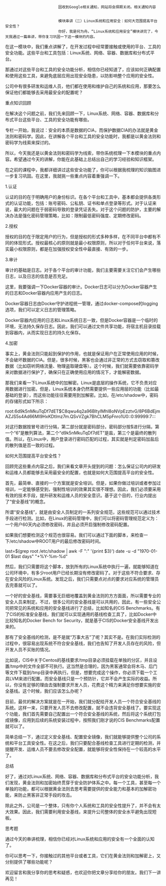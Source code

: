 
                            
                            因收到Google相关通知，网站将会择期关闭。相关通知内容
                            
                            
                            模块串讲（二）Linux系统和应用安全：如何大范围提高平台安全性？
                            你好，我是何为舟。“Linux系统和应用安全”模块讲完了，今天我通过一篇串讲，带你复习巩固一下这一模块的内容。

在这一模块中，我们重点讲解了，在开发过程中经常要接触或使用的平台、工具的安全功能。这些平台和工具包括：Linux系统、网络、容器、数据库和分布式平台。

那通过对这些平台和工具的安全功能分析，相信你已经知道了，应该如何正确配置和使用这些工具，来避免底层应用出现安全隐患，以防影响整个应用的安全性。

公司中有很多研发和运维人员，他们都在使用和维护自己的系统和应用，那要怎么保证他们都能够去采用最安全的配置呢？

重点知识回顾

在解决这个问题之前，我们先来回顾一下，Linux系统、网络、容器、数据库和分布式平台这些平台、工具的安全功能有哪些。

专栏一开始，我说过：安全的本质是数据的CIA，而保护数据CIA的办法就是黄金法则和密码学。因此，在讲解各个平台和工具的安全功能时，我都是以黄金法则和密码学为线索来探讨的。

所以，今天我还是以黄金法则和密码学为线索，带你系统梳理一下本模块的重点内容。希望通过今天的讲解，你能在此基础上总结出自己的学习经验和知识框架。

在之前的课程中，我都详细讲过这些安全功能了，你可以根据我梳理的知识脑图进一步复习巩固。在这里，我就挑一些重点内容着重强调一下。



1.认证

认证的目的在于明确用户的身份标识。在各个平台和工具中，基本都会提供各类形式的认证功能，包括：账号密码、公私钥、证书和单点登录等形式。对于认证来说，最大的问题在于弱密码导致的登录凭证丢失。对于这个问题的防护，主要的解决办法是强化密码管理策略，比如：限制最低密码强度、定期修改密码。

2.授权

授权的目的在于限定用户的行为，但是授权的形式多种多样，在不同平台中都有不同的体现形式。授权最核心的原则就是最小权限原则，所以对于任何平台来说，落实最小权限原则，都是在加强授权安全性中最直接、有效的一步。

3.审计

审计的基础是日志。对于各个平台的审计功能，我们主要需要关注它们会产生哪些日志，以及日志的信息是否充足。

这里，我要强调一下Docker容器的审计。Docker日志可以分为Docker容器产生的日志和Docker容器内应用产生的日志。

Docker容器日志由Docker守护进程统一管理，通过docker-compose的logging选项，我们可以定义日志的管理策略。

Docker容器内应用的日志和Linux系统日志一致，但是Docker容器是一个临时的环境，无法持久保存日志。因此，我们可以通过文件共享功能，将宿主机目录挂载到容器内，从而实现日志的持久化保存。

4.加密

事实上，黄金法则只能起到保护的作用，也就是保证用户在正常使用应用的时候，不会破坏数据的CIA。但是，很多时候，黑客也会通过非正常的方式去窃取和篡改数据（比如窃听网络流量、物理盗取硬盘等）。这个时候，我们就需要依靠密码学来对数据进行保护了，确保只在正确使用应用的情况下，才能解密数据。

那我们来看一下Linux系统中的加解密。Linux是底层的操作系统，它不负责对应用数据进行加密。但是，Linux系统本身仍然需要提供一些应用层的功能（比如最基础的登录），而这些功能往往需要用到加解密。比如，在/etc/shadow中，密码的存储形式如下所示：

root:$6$d9k5nMkuTqDf7dET$C8qwu4q2a96BItyIMhI8oNVpEzztvG/8P6BdEjmAZJS5s4Ad66MI9HxKDtImz7m.QSvVZgk7BhCLM5pFnro1U0::0:99999:7:::


对这行数据按冒号进行分隔，第二部分就是密码部分。密码部分按$进行分隔，第一个“6”是散列算法，第二个“d9k5nMkuTqDf7dET”是盐，第三个是最终的散列值。所以，在Linux中，用户登录进行密码匹配的过程，其实就是判定密码加盐后的散列值是否一致的过程。

如何大范围提高平台安全性？

回顾完这些重点内容之后，我们来看文章开头提到的问题：怎么保证公司内的研发和运维人员都能够去采用最安全的配置，也就是如何大范围提高平台的安全性。

首先，最简单、直接的一个方案就是安全培训。但是，如果你做过培训或者参加过培训，一定能够感受到，强制性培训的效果其实很不理想。因此，我们必须要采用有效的技术手段，提升研发和运维人员的安全意识。基于这个目的，行业内提出了“安全基线”的概念。

所谓“安全基线”，就是由安全人员制定的一系列安全规范，这些规范可以通过技术手段进行检测。比如，在Linux的密码管理中，我们可以将密码管理规范定义为：一个用户60天内必须修改密码，并且必须开启强制修改密码配置。

如果我们想要检测这个规范也很容易。我们可以通过下面的脚本，来检查一下/etc/shadow中ROOT用户的最后修改密码时间。

last=$(grep root /etc/shadow | awk -F ":" '{print $3}')
date -u -d "1970-01-01 $last days" "+%Y-%m-%d"


然后，我们只需要将这个脚本，放到所有的Linux系统中执行一遍，就能够知道在公司环境中，有多少root用户已经长期没有修改密码了。对于这些不符合要求、存在安全风险的Linux系统。发现之后，我们只需要点对点的要求对应系统的管理员去完善就可以了。

一个好的安全基线，需要事无巨细地覆盖到黄金法则的方方面面，所以需要专业的安全人员来制定。不过，很多公司的安全基线是可以共用的，因此，有一些安全公司把常见的系统和应用的安全基线进行了总结，比如知名的CIS Benchmarks。有了CIS的标准安全基线，我们就可以实现通用的基线检查工具了，比如Docker中比较知名的Docker Bench for Security，就是基于CIS的Docker安全基线开发出来的。

那有了安全基线的检测，是不是就“万事大吉”了呢？其实不是。在我们实际检测的过程中，很容易出现系统不符合安全基线，我们也告知了开发人员存在的风险，但开发人员不买账的情况。

比如说，CIS中关于Centos的基线要求/tmp目录必须挂载在单独的分区，并且设置/tmp中的文件全部不可执行。这当然是合理的，因为黑客通常会将木马、后门等文件下载到/tmp目录中再执行。但是，想要完成这个操作，你必须下载一个工具LVM来进行配置。而安全基线只是一个预防针，它并不会产生实际的收益。所以，你没有足够的理由去强制要求开发人员，花费这个精力来满足你想要实施的安全基线。这个时候，我们应该怎么办呢？

目前，最优的解决方案就是在一开始，我们就分配给开发人员一个符合安全基线的系统。这样一来，只要开发人员不去修改配置，就不会违背安全基线了。要实现这个功能，我们首先需要自己配置出一个符合安全基线的系统，然后将这个系统打包成镜像，应用到后续的系统安装过程中，按照我们刚才说的CIS Benchmarks配置就可以了。

简单总结一下，通过定义安全基线、配置安全镜像，我们就能够提供整个公司的系统和平台工具安全性。在这之后，我们只要配合基线检查工具进行定期的检测，并提醒开发、运维人员不要去修改安全配置，就能够将安全性保持在一个较高的水平了。

总结

好了，通过对Linux系统、网络、容器、数据库和分布式平台的安全功能分析，我们发现，黄金法则和加密始终贯穿于安全防护体系之中。每一个工具，甚至每一个单独的功能，都可以根据黄金法则去思考需要提供的安全能力和基本的加解密功能，来防止黑客非正常手段的攻击。

除此之外，公司是一个整体，只有你个人系统和工具的安全性提升了，并不会有太大效果。因此，我们需要利用安全基线，来提升公司整体的安全水平避免出现短板。

思考题

通过今天的串讲梳理，相信你已经对Linux系统和应用的安全有一个全面的认知了。

你可以思考一下，你接触过的其他平台或者工具，它们在黄金法则和加解密上，又分别提供了哪些功能呢？

欢迎留言和我分享你的思考和疑惑，也欢迎你把文章分享给你的朋友。我们下一讲再见！

                        
                        
                            